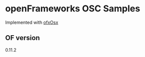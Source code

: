 # openFrameworks OSC Samples

Implemented with [ofxOsx](https://openframeworks.cc/documentation/ofxOsc/)

## OF version
0.11.2
